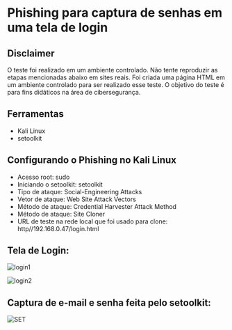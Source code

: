 # **Phishing para captura de senhas em uma tela de login**

## **Disclaimer**
O teste foi realizado em um ambiente controlado. Não tente reproduzir as etapas mencionadas abaixo em sites reais.
Foi criada uma página HTML em um ambiente controlado para ser realizado esse teste.
O objetivo do teste é para fins didáticos  na área de cibersegurança.



## **Ferramentas**
* Kali Linux
* setoolkit

## **Configurando o Phishing no Kali Linux**
* Acesso root: sudo
* Iniciando o setoolkit: setoolkit
* Tipo de ataque: Social-Engineering Attacks
* Vetor de ataque: Web Site Attack Vectors
* Método de ataque: Credential Harvester Attack Method 
* Método de ataque: Site Cloner
* URL de teste na rede local que foi usado para clone: http//192.168.0.47/login.html

## **Tela de Login:**
![login1](https://github.com/user-attachments/assets/33227b88-09f1-4516-ab4b-95e5e309acd4)

![login2](https://github.com/user-attachments/assets/f525b6d6-1475-4e04-9315-fff5eaddba82)

## **Captura de e-mail e senha feita pelo setoolkit:**
![SET](https://github.com/user-attachments/assets/05a99a62-4b15-4805-8fab-3ce3a2ab7222)



